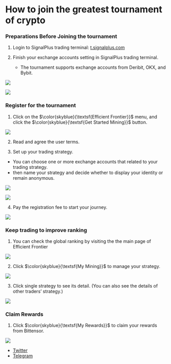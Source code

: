 # How to join the greatest tournament of crypto

### Preparations Before Joining the tournament

1. Login to SignalPlus trading terminal:  [t.signalplus.com](http://t.signalplus.com/)

2. Finish your exchange accounts setting in SignalPlus trading terminal.

	-   The tournament supports exchange accounts from Deribit, OKX, and Bybit.

![](https://insights.signalplus.com/wp-content/uploads/2024/09/%E2%9C%85Sign-in-1-1024x640.png)

![](https://insights.signalplus.com/wp-content/uploads/2024/09/image-3.png)


### Register for the tournament

1. Click on the $\color{skyblue}{\textsf{Efficient Frontier}}$ menu, and click the $\color{skyblue}{\textsf{Get Started Mining}}$ button.

![](https://insights.signalplus.com/wp-content/uploads/2024/09/image-4.png)


2. Read and agree the user terms.

3. Set up your trading strategy.

-   You can choose one or more exchange accounts that related to your trading strategy.
-   then name your strategy and decide whether to display your identity or remain anonymous.

![](https://insights.signalplus.com/wp-content/uploads/2024/09/WechatIMG1216.jpeg)

![](https://insights.signalplus.com/wp-content/uploads/2024/09/WX20241017-110724@2x.png)

4. Pay the registration fee to start your journey.

![](https://insights.signalplus.com/wp-content/uploads/2024/09/image-5.png)


### Keep trading to improve ranking

1. You can check the global ranking by visiting the the main page of Efficient Frontier

![](https://insights.signalplus.com/wp-content/uploads/2024/09/image-10.png)

2. Click $\color{skyblue}{\textsf{My Mining}}$ to manage your strategy.

![](https://insights.signalplus.com/wp-content/uploads/2024/09/My-Mining-1.png)

3. Click single strategy to see its detail. (You can also see the details of other traders’ strategy.)

![](https://insights.signalplus.com/wp-content/uploads/2024/09/Strategy-Details-1.png)

### Claim Rewards

1. Click $\color{skyblue}{\textsf{My Rewards}}$ to claim your rewards from Bittensor.

![](https://insights.signalplus.com/wp-content/uploads/2024/09/My-Rewards-1.png)

-   [Twitter](https://x.com/SignalPlus_Web3)
-   [Telegram](https://t.me/SignalPlus_Official)
